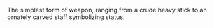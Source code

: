 The simplest form of weapon, ranging from a crude heavy stick to an ornately carved staff symbolizing status.